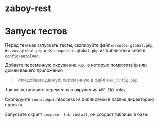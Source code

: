 # zaboy-rest

# Запуск тестов

Перед тем как запускать тесты, скопируйте файлы `routes.global.php`, `ds.eav.global.php` и `ds.composite.global.php` из библиотеки 
себе в `config/autoload`. 

Добавте переменную окружение `HOST` в которую поместите ip или домен вашего приложения
> Или добавте данную переменную в файл `env_config.php`.

Так же установите переменную окружения `APP_ENV` в `dev`.


Скопируйте `index.php`и .htaccess из библиотеки в паблик директорию проекта.


Запустите скрипт `composer lib-install`, он создаст таблицы в базе.
 